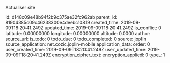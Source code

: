 Actualiser site

id: d148c09e48b94f2b9c375ae32fc962ab
parent_id: 81904385c09c46238300e4deebc10819
created_time: 2019-09-09T18:20:41.249Z
updated_time: 2019-09-09T18:20:41.249Z
is_conflict: 0
latitude: 0.00000000
longitude: 0.00000000
altitude: 0.0000
author: 
source_url: 
is_todo: 0
todo_due: 0
todo_completed: 0
source: joplin
source_application: net.cozic.joplin-mobile
application_data: 
order: 0
user_created_time: 2019-09-09T18:20:41.249Z
user_updated_time: 2019-09-09T18:20:41.249Z
encryption_cipher_text: 
encryption_applied: 0
type_: 1